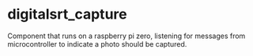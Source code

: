 # digitalsrt_capture
Component that runs on a raspberry pi zero, listening for messages from microcontroller to indicate a photo should be captured.
